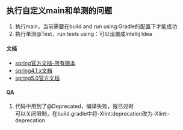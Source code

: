 ## 执行自定义main和单测的问题
1. 执行main，当前需要在build and run using:Gradle的配置下才能成功
2. 执行单测@Test，run tests using：可以设置成Intellij Idea

#### 文档
+ [spring官方文档-所有版本](https://docs.spring.io/spring-framework/docs/)  
+ [spring4.1.x文档](https://docs.spring.io/spring-framework/docs/4.1.9.RELEASE/spring-framework-reference/htmlsingle/)
+ [spring5.0官方文档](https://docs.spring.io/spring-framework/docs/5.0.20.RELEASE/spring-framework-reference/index.html)
#### QA
1. 代码中用到了@Deprecated，编译失败，报已过时  
可以关闭限制，在build.gradle中将-Xlint:deprecation改为-Xlint:-deprecation